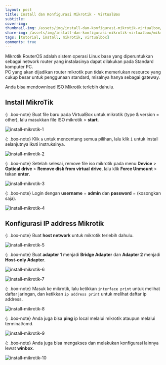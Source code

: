 ```yaml
---
layout: post
title: Install dan Konfigurasi Mikrotik - VirtualBox
subtitle: 
cover-img: 
thumbnail-img: /assets/img/install-dan-konfigurasi-mikrotik-virtualbox/mikrotik.png
share-img: /assets/img/install-dan-konfigurasi-mikrotik-virtualbox/mikrotik.png
tags: [tutorial, install, mikrotik, virtualbox]
comments: true
---
```


Mikrotik RouterOS adalah sistem operasi Linux base yang diperuntukkan sebagai network router yang instalasinya dapat dilakukan pada Standard komputer PC.  
PC yang akan dijadikan router mikrotik pun tidak memerlukan resource yang cukup besar untuk penggunaan standard, misalnya hanya sebagai gateway.  

Anda bisa mendownload [ISO Mikrotik](https://www.google.com/url?sa=t&rct=j&q=&esrc=s&source=web&cd=1&cad=rja&uact=8&ved=2ahUKEwiklsnO2s3nAhU6zzgGHWfdArkQFjAAegQIAhAB&url=http%3A%2F%2Fwww.routeros.co.id%2F%3Fact%3Dpreview%26versi%3D6.33%26nf%3Dmikrotik-6.33.iso%26key%3D9d8d81f60c61c94c09d78be766c21a76&usg=AOvVaw3cJg-wev7bgJx_5XhVSyp9) terlebih dahulu.

## Install MikroTik

{: .box-note}
Buat file baru pada VirtualBox untuk mikrotik (type & version = other), lalu masukkan file ISO mikrotik > **start**.

![install-mikrotik-1](/assets/img/install-dan-konfigurasi-mikrotik-virtualbox/install-mikrotik-1.png)

{: .box-note}
Klik `a` untuk mencentang semua pilihan, lalu klik `i` untuk install selanjutnya ikuti instruksinya.

![install-mikrotik-2](/assets/img/install-dan-konfigurasi-mikrotik-virtualbox/install-mikrotik-2.png)

{: .box-note}
Setelah selesai, remove file iso mikrotik pada menu **Device** > **Optical drive** > **Remove disk from virtual drive**, lalu klik **Force Unmount** > tekan **enter**.

![install-mikrotik-3](/assets/img/install-dan-konfigurasi-mikrotik-virtualbox/install-mikrotik-3.png)

{: .box-note}
Login dengan **username** = **admin** dan **password** = (kosongkan saja).

![install-mikrotik-4](/assets/img/install-dan-konfigurasi-mikrotik-virtualbox/install-mikrotik-4.png)

## Konfigurasi IP address Mikrotik

{: .box-note}
Buat **host network** untuk mikrotik terlebih dahulu.

![install-mikrotik-5](/assets/img/install-dan-konfigurasi-mikrotik-virtualbox/install-mikrotik-5.png)

{: .box-note}
Buat **adapter 1** menjadi **Bridge Adapter** dan **Adapter 2** menjadi **Host-only Adapter**.

![install-mikrotik-6](/assets/img/install-dan-konfigurasi-mikrotik-virtualbox/install-mikrotik-6.png)

![install-mikrotik-7](/assets/img/install-dan-konfigurasi-mikrotik-virtualbox/install-mikrotik-7.png)

{: .box-note}
Masuk ke mikrotik, lalu ketikkan `interface print` untuk melihat daftar jaringan, dan ketikkan `ip address print` untuk melihat daftar ip address.

![install-mikrotik-8](/assets/img/install-dan-konfigurasi-mikrotik-virtualbox/install-mikrotik-8.png)

{: .box-note}
Anda juga bisa **ping** ip local melalui mikrotik ataupun melalui terminal/cmd.

![install-mikrotik-9](/assets/img/install-dan-konfigurasi-mikrotik-virtualbox/install-mikrotik-9.png)

{: .box-note}
Anda juga bisa mengakses dan melakukan konfigurasi lainnya lewat **winbox**.

![install-mikrotik-10](/assets/img/install-dan-konfigurasi-mikrotik-virtualbox/install-mikrotik-10.png)
